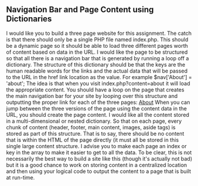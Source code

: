 Navigation Bar and Page Content using Dictionaries
---------------------------------------------------
I would like you to build a three page website for this assignment. The catch is that there should only be
a single PHP file named index.php. This should be a dynamic page so it should be able to load three
different pages worth of content based on data in the URL.
I would like the page to be structured so that all there is a navigation bar that is generated by running a
loop off a dictionary.
The structure of this dictionary should be that the keys are the human readable words for the links and
the actual data that will be passed to the URL in the href link location as the value. For example
$nav['About'] = 'about';
The idea is that when you visit
index.php?content=about
it will load the appropriate content.
You should have a loop on the page that creates the main navigation bar for your site by looping over
this structure and outputting the proper link for each of the three pages:
<a href="index.php?content=about">About</a>
When you can jump between the three versions of the page using the content data in the URL, you
should create the page content.
I would like all the content stored in a multi-dimensional or nested dictionary. So that on each page,
every chunk of content (header, footer, main content, images, aside tags) is stored as part of this
structure. That is to say, there should be no content that is within the HTML of the page directly (it must
all be stored in this single large content structure. I advise you to make each page an index or key in the
array to make it easier to get to all the data.
To be clear, this is not necessarily the best way to build a site like this (though it's actually not bad) but it
is a good chance to work on storing content in a centralized location and then using your logical code to
output the content to a page that is built at run-time.
